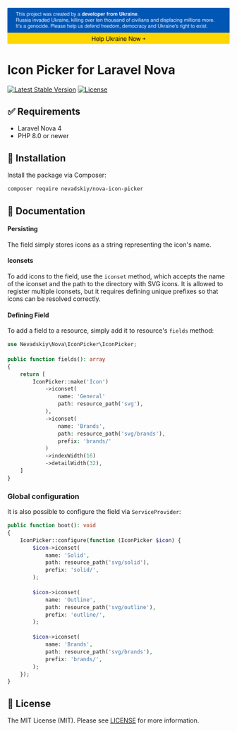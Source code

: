 [![Stand With Ukraine](https://raw.githubusercontent.com/vshymanskyy/StandWithUkraine/main/banner-direct-single.svg)](https://stand-with-ukraine.pp.ua)

# Icon Picker for Laravel Nova

[![Latest Stable Version](https://img.shields.io/packagist/v/nevadskiy/nova-icon-picker)](https://packagist.org/packages/nevadskiy/nova-icon-picker)
[![License](https://img.shields.io/github/license/nevadskiy/nova-icon-picker)](https://packagist.org/packages/nevadskiy/nova-icon-picker)

## ✅ Requirements

- Laravel Nova 4
- PHP 8.0 or newer

## 🔌 Installation

Install the package via Composer:

```bash
composer require nevadskiy/nova-icon-picker
````

## 📄 Documentation

#### Persisting

The field simply stores icons as a string representing the icon's name.

#### Iconsets 

To add icons to the field, use the `iconset` method, which accepts the name of the iconset and the path to the directory with SVG icons. It is allowed to register multiple iconsets, but it requires defining unique prefixes so that icons can be resolved correctly.

#### Defining Field

To add a field to a resource, simply add it to resource's `fields` method:

```php
use Nevadskiy\Nova\IconPicker\IconPicker;

public function fields(): array
{
    return [
        IconPicker::make('Icon')
            ->iconset(
                name: 'General'
                path: resource_path('svg'), 
            ),
            ->iconset(
                name: 'Brands', 
                path: resource_path('svg/brands'), 
                prefix: 'brands/' 
            )
            ->indexWidth(16)
            ->detailWidth(32),
    ]
}
```

### Global configuration

It is also possible to configure the field via `ServiceProvider`:

```php
public function boot(): void
{
    IconPicker::configure(function (IconPicker $icon) {
        $icon->iconset(
            name: 'Solid',
            path: resource_path('svg/solid'),
            prefix: 'solid/',
        );
    
        $icon->iconset(
            name: 'Outline',
            path: resource_path('svg/outline'),
            prefix: 'outline/',
        );
    
        $icon->iconset(
            name: 'Brands',
            path: resource_path('svg/brands'),
            prefix: 'brands/',
        );
    });
}
```

## 📜 License

The MIT License (MIT). Please see [LICENSE](LICENSE) for more information.
